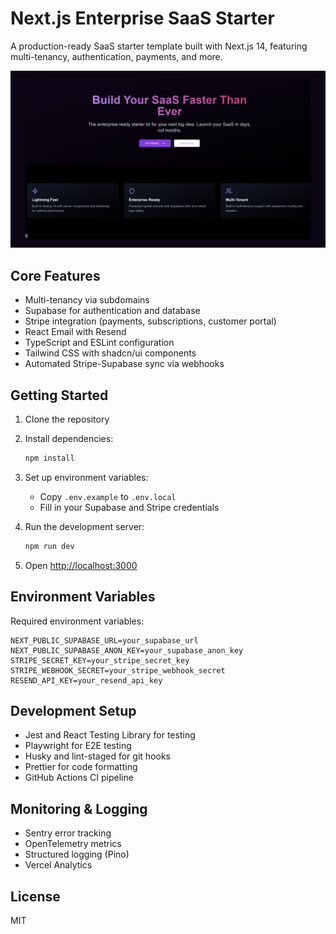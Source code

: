 # Next.js Enterprise SaaS Starter

A production-ready SaaS starter template built with Next.js 14, featuring multi-tenancy, authentication, payments, and more.

<div align="center">
  <img src="SaaS Template.png" alt="SaaS Template" />
</div>

## Core Features

- Multi-tenancy via subdomains
- Supabase for authentication and database
- Stripe integration (payments, subscriptions, customer portal)
- React Email with Resend
- TypeScript and ESLint configuration
- Tailwind CSS with shadcn/ui components
- Automated Stripe-Supabase sync via webhooks

## Getting Started

1. Clone the repository
2. Install dependencies:

   ```bash
   npm install
   ```

3. Set up environment variables:

   - Copy `.env.example` to `.env.local`
   - Fill in your Supabase and Stripe credentials

4. Run the development server:

   ```bash
   npm run dev
   ```

5. Open [http://localhost:3000](http://localhost:3000)

## Environment Variables

Required environment variables:

```
NEXT_PUBLIC_SUPABASE_URL=your_supabase_url
NEXT_PUBLIC_SUPABASE_ANON_KEY=your_supabase_anon_key
STRIPE_SECRET_KEY=your_stripe_secret_key
STRIPE_WEBHOOK_SECRET=your_stripe_webhook_secret
RESEND_API_KEY=your_resend_api_key
```

## Development Setup

- Jest and React Testing Library for testing
- Playwright for E2E testing
- Husky and lint-staged for git hooks
- Prettier for code formatting
- GitHub Actions CI pipeline

## Monitoring & Logging

- Sentry error tracking
- OpenTelemetry metrics
- Structured logging (Pino)
- Vercel Analytics

## License

MIT
